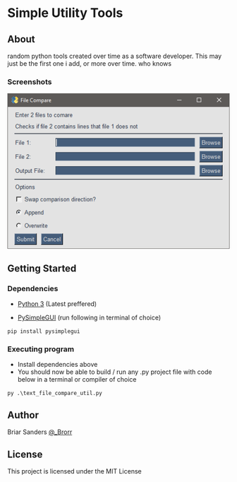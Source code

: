 # Simple Utility Tools

## About

random python tools created over time as a software developer. This may just be the first one i add, or more over time. who knows
### Screenshots
![Text Compare](/Meta/Screenshots/textcompare.png?raw=true "Optional Title")
## Getting Started

### Dependencies

* [Python 3](https://www.python.org/) (Latest preffered)

* [PySimpleGUI](www.pysimplegui.org) (run following in terminal of choice)
```
pip install pysimplegui
```

### Executing program
* Install dependencies above
* You should now be able to build / run any .py project file with code below in a terminal or compiler of choice
```
py .\text_file_compare_util.py
```

## Author

Briar Sanders [@_Brorr](https://twitter.com/_Brorr)

## License

This project is licensed under the MIT License
